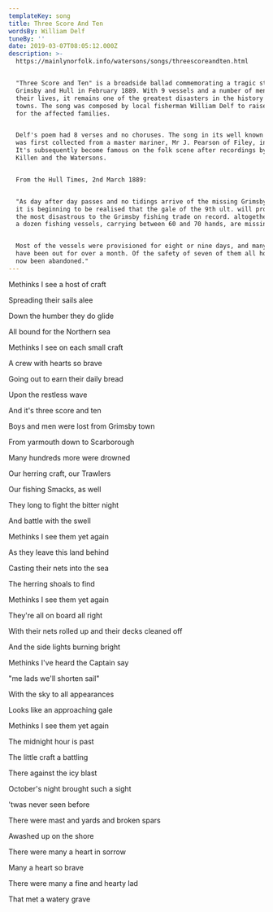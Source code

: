 ```yaml
---
templateKey: song
title: Three Score And Ten
wordsBy: William Delf
tuneBy: ''
date: 2019-03-07T08:05:12.000Z
description: >-
  https://mainlynorfolk.info/watersons/songs/threescoreandten.html


  "Three Score and Ten" is a broadside ballad commemorating a tragic storm off
  Grimsby and Hull in February 1889. With 9 vessels and a number of men losing
  their lives, it remains one of the greatest disasters in the history of the
  towns. The song was composed by local fisherman William Delf to raise money
  for the affected families. 


  Delf's poem had 8 verses and no choruses. The song in its well known version
  was first collected from a master mariner, Mr J. Pearson of Filey, in 1957.
  It's subsequently become famous on the folk scene after recordings by Lou
  Killen and the Watersons.


  From the Hull Times, 2nd March 1889: 


  "As day after day passes and no tidings arrive of the missing Grimsby smacks,
  it is beginning to be realised that the gale of the 9th ult. will prove one of
  the most disastrous to the Grimsby fishing trade on record. altogether nearly
  a dozen fishing vessels, carrying between 60 and 70 hands, are missing.


  Most of the vessels were provisioned for eight or nine days, and many of them
  have been out for over a month. Of the safety of seven of them all hope has
  now been abandoned."
---
```

Methinks I see a host of craft

Spreading their sails alee

Down the humber they do glide

All bound for the Northern sea

Methinks I see on each small craft

A crew with hearts so brave

Going out to earn their daily bread

Upon the restless wave

And it\'s three score and ten

Boys and men were lost from Grimsby town

From yarmouth down to Scarborough

Many hundreds more were drowned

Our herring craft, our Trawlers

Our fishing Smacks, as well

They long to fight the bitter night

And battle with the swell

Methinks I see them yet again

As they leave this land behind

Casting their nets into the sea

The herring shoals to find

Methinks I see them yet again

They\'re all on board all right

With their nets rolled up and their decks cleaned off

And the side lights burning bright

Methinks I\'ve heard the Captain say

\"me lads we\'ll shorten sail\"

With the sky to all appearances

Looks like an approaching gale

Methinks I see them yet again

The midnight hour is past

The little craft a battling

There against the icy blast

October\'s night brought such a sight

\'twas never seen before

There were mast and yards and broken spars

Awashed up on the shore

There were many a heart in sorrow

Many a heart so brave

There were many a fine and hearty lad

That met a watery grave
